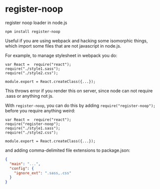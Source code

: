 # register-noop
register noop loader in node.js

```npm install register-noop```

Useful if you are using webpack and hacking some isomorphic things, which import some files that are not javascript in node.js.

For example, to manage stylesheet in webpack you do:
```
var React =  require("react");
require("./style1.sass");
require("./style2.css");

module.export = React.createClass({...});
```

This throws error if you render this on server, since node can not require .sass or anything not js.

With ```register-noop```, you can do this by adding ```require("register-noop");``` before you require anything weird:
```
var React =  require("react");
require("register-noop");
require("./style1.sass");
require("./style2.css");

module.export = React.createClass({...});
```

and adding comma-delimited file extensions to package.json:
```json
{
  "main": "...",
  "config": {
    "ignore_ext": ".sass,.css"
  }
}
```
